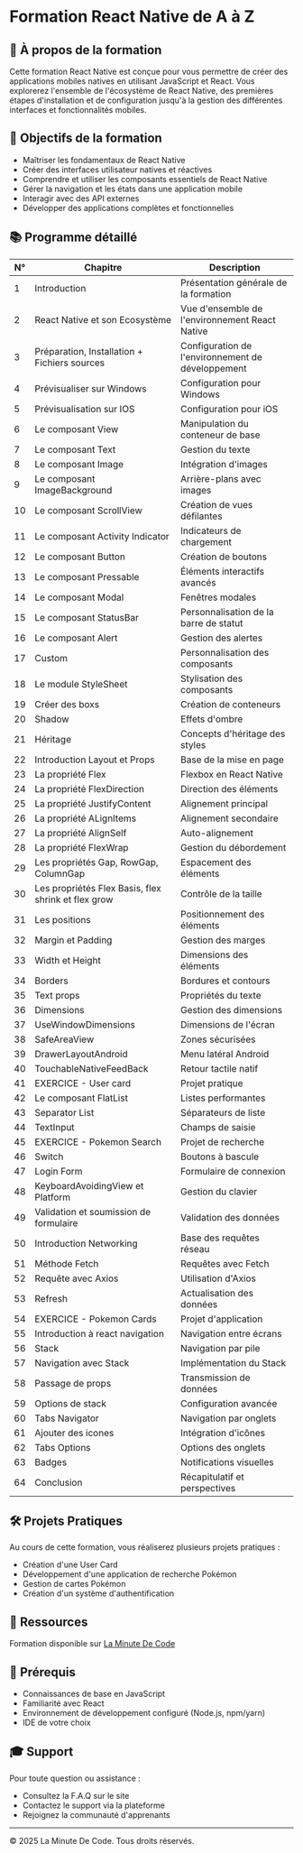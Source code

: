 # Formation React Native de A à Z

## 📱 À propos de la formation

Cette formation React Native est conçue pour vous permettre de créer des applications mobiles natives en utilisant JavaScript et React. Vous explorerez l'ensemble de l'écosystème de React Native, des premières étapes d'installation et de configuration jusqu'à la gestion des différentes interfaces et fonctionnalités mobiles.

## 🎯 Objectifs de la formation

- Maîtriser les fondamentaux de React Native
- Créer des interfaces utilisateur natives et réactives
- Comprendre et utiliser les composants essentiels de React Native
- Gérer la navigation et les états dans une application mobile
- Interagir avec des API externes
- Développer des applications complètes et fonctionnelles

## 📚 Programme détaillé

| N° | Chapitre | Description |
|----|----------|-------------|
| 1 | Introduction | Présentation générale de la formation |
| 2 | React Native et son Ecosystème | Vue d'ensemble de l'environnement React Native |
| 3 | Préparation, Installation + Fichiers sources | Configuration de l'environnement de développement |
| 4 | Prévisualiser sur Windows | Configuration pour Windows |
| 5 | Prévisualisation sur IOS | Configuration pour iOS |
| 6 | Le composant View | Manipulation du conteneur de base |
| 7 | Le composant Text | Gestion du texte |
| 8 | Le composant Image | Intégration d'images |
| 9 | Le composant ImageBackground | Arrière-plans avec images |
| 10 | Le composant ScrollView | Création de vues défilantes |
| 11 | Le composant Activity Indicator | Indicateurs de chargement |
| 12 | Le composant Button | Création de boutons |
| 13 | Le composant Pressable | Éléments interactifs avancés |
| 14 | Le composant Modal | Fenêtres modales |
| 15 | Le composant StatusBar | Personnalisation de la barre de statut |
| 16 | Le composant Alert | Gestion des alertes |
| 17 | Custom | Personnalisation des composants |
| 18 | Le module StyleSheet | Stylisation des composants |
| 19 | Créer des boxs | Création de conteneurs |
| 20 | Shadow | Effets d'ombre |
| 21 | Héritage | Concepts d'héritage des styles |
| 22 | Introduction Layout et Props | Base de la mise en page |
| 23 | La propriété Flex | Flexbox en React Native |
| 24 | La propriété FlexDirection | Direction des éléments |
| 25 | La propriété JustifyContent | Alignement principal |
| 26 | La propriété ALignItems | Alignement secondaire |
| 27 | La propriété AlignSelf | Auto-alignement |
| 28 | La propriété FlexWrap | Gestion du débordement |
| 29 | Les propriétés Gap, RowGap, ColumnGap | Espacement des éléments |
| 30 | Les propriétés Flex Basis, flex shrink et flex grow | Contrôle de la taille |
| 31 | Les positions | Positionnement des éléments |
| 32 | Margin et Padding | Gestion des marges |
| 33 | Width et Height | Dimensions des éléments |
| 34 | Borders | Bordures et contours |
| 35 | Text props | Propriétés du texte |
| 36 | Dimensions | Gestion des dimensions |
| 37 | UseWindowDimensions | Dimensions de l'écran |
| 38 | SafeAreaView | Zones sécurisées |
| 39 | DrawerLayoutAndroid | Menu latéral Android |
| 40 | TouchableNativeFeedBack | Retour tactile natif |
| 41 | EXERCICE - User card | Projet pratique |
| 42 | Le composant FlatList | Listes performantes |
| 43 | Separator List | Séparateurs de liste |
| 44 | TextInput | Champs de saisie |
| 45 | EXERCICE - Pokemon Search | Projet de recherche |
| 46 | Switch | Boutons à bascule |
| 47 | Login Form | Formulaire de connexion |
| 48 | KeyboardAvoidingView et Platform | Gestion du clavier |
| 49 | Validation et soumission de formulaire | Validation des données |
| 50 | Introduction Networking | Base des requêtes réseau |
| 51 | Méthode Fetch | Requêtes avec Fetch |
| 52 | Requête avec Axios | Utilisation d'Axios |
| 53 | Refresh | Actualisation des données |
| 54 | EXERCICE - Pokemon Cards | Projet d'application |
| 55 | Introduction à react navigation | Navigation entre écrans |
| 56 | Stack | Navigation par pile |
| 57 | Navigation avec Stack | Implémentation du Stack |
| 58 | Passage de props | Transmission de données |
| 59 | Options de stack | Configuration avancée |
| 60 | Tabs Navigator | Navigation par onglets |
| 61 | Ajouter des icones | Intégration d'icônes |
| 62 | Tabs Options | Options des onglets |
| 63 | Badges | Notifications visuelles |
| 64 | Conclusion | Récapitulatif et perspectives |

## 🛠 Projets Pratiques

Au cours de cette formation, vous réaliserez plusieurs projets pratiques :
- Création d'une User Card
- Développement d'une application de recherche Pokémon
- Gestion de cartes Pokémon
- Création d'un système d'authentification

## 🔗 Ressources

Formation disponible sur [La Minute De Code](https://www.laminutedecode.com/formations/React%20Native)

## 📝 Prérequis

- Connaissances de base en JavaScript
- Familiarité avec React
- Environnement de développement configuré (Node.js, npm/yarn)
- IDE de votre choix

## 🎓 Support

Pour toute question ou assistance :
- Consultez la F.A.Q sur le site
- Contactez le support via la plateforme
- Rejoignez la communauté d'apprenants

---

© 2025 La Minute De Code. Tous droits réservés.
